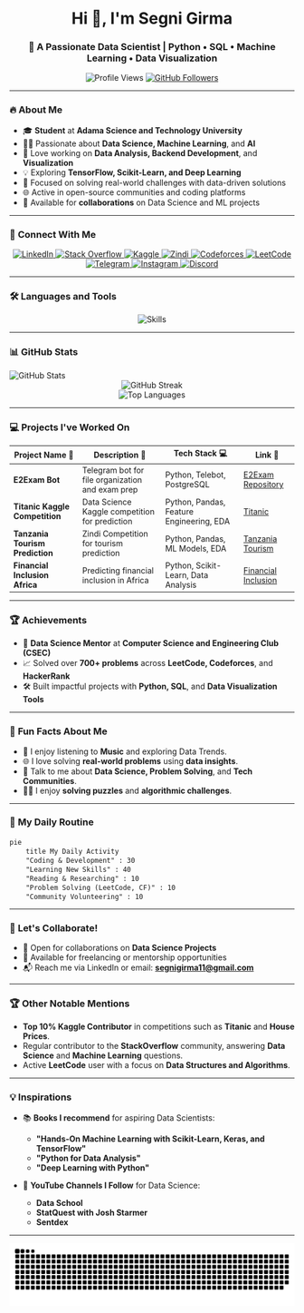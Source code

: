 <h1 align="center">Hi 👋, I'm Segni Girma</h1>
<h3 align="center">🚀 A Passionate Data Scientist | Python • SQL • Machine Learning • Data Visualization</h3>

<p align="center"> 
  <img src="https://komarev.com/ghpvc/?username=segnig&label=Profile%20views&color=0e75b6&style=flat" alt="Profile Views" />
  <a href="https://github.com/segnig?tab=followers">
    <img src="https://img.shields.io/github/followers/segnig?label=Followers&style=social" alt="GitHub Followers">
  </a>
</p>

---

### 🔥 **About Me**

- 🎓 **Student** at **Adama Science and Technology University**  
- 👨‍💻 Passionate about **Data Science, Machine Learning**, and **AI**  
- 🌟 Love working on **Data Analysis, Backend Development**, and **Visualization**  
- 💡 Exploring **TensorFlow, Scikit-Learn, and Deep Learning**  
- 🎯 Focused on solving real-world challenges with data-driven solutions  
- 🌐 Active in open-source communities and coding platforms  
- 🤝 Available for **collaborations** on Data Science and ML projects  

---

### 🚀 **Connect With Me**

<p align="center">
  <a href="https://linkedin.com/in/validresult11" target="_blank">
    <img src="https://img.shields.io/badge/LinkedIn-0077B5?style=for-the-badge&logo=linkedin&logoColor=white" alt="LinkedIn"/>
  </a>
  <a href="https://stackoverflow.com/users/22329107/segni-girma" target="_blank">
    <img src="https://img.shields.io/badge/StackOverflow-FE7A16?style=for-the-badge&logo=stackoverflow&logoColor=white" alt="Stack Overflow"/>
  </a>
  <a href="https://kaggle.com/valid_result" target="_blank">
    <img src="https://img.shields.io/badge/Kaggle-20BEFF?style=for-the-badge&logo=kaggle&logoColor=white" alt="Kaggle"/>
  </a>
  <a href="https://zindi.africa/users/valid_result" target="_blank">
    <img src="https://img.shields.io/badge/Zindi-FF8C00?style=for-the-badge&logoColor=white" alt="Zindi"/>
  </a>
  <a href="https://codeforces.com/profile/valid_result" target="_blank">
    <img src="https://img.shields.io/badge/Codeforces-1F8ACB?style=for-the-badge&logo=codeforces&logoColor=white" alt="Codeforces"/>
  </a>
  <a href="https://www.leetcode.com/valid_result" target="_blank">
    <img src="https://img.shields.io/badge/LeetCode-FFA116?style=for-the-badge&logo=leetcode&logoColor=white" alt="LeetCode"/>
  </a>
  <a href="https://t.me/valid_result" target="_blank">
    <img src="https://img.shields.io/badge/Telegram-2CA5E0?style=for-the-badge&logo=telegram&logoColor=white" alt="Telegram"/>
  </a>
  <a href="https://www.instagram.com/valid__result2/" target="_blank">
    <img src="https://img.shields.io/badge/Instagram-E4405F?style=for-the-badge&logo=instagram&logoColor=white" alt="Instagram"/>
  </a>
  <a href="https://discord.gg/valid_result" target="_blank">
    <img src="https://img.shields.io/badge/Discord-5865F2?style=for-the-badge&logo=discord&logoColor=white" alt="Discord"/>
  </a>
</p>

---

### 🛠️ **Languages and Tools**

<p align="center">
  <img src="https://skillicons.dev/icons?i=python,tensorflow,sklearn,pandas,postgresql,mysql,django,git,html,js,powerbi,vscode,matplotlib" alt="Skills" />
</p>

---

### 📊 **GitHub Stats**

<div>
  <img src="https://github-readme-stats.vercel.app/api?username=segnig&show_icons=true&theme=radical" alt="GitHub Stats" width="48%" />
</div>
<div align="center">
  <img src="https://github-readme-streak-stats.herokuapp.com/?user=segnig&theme=radical" alt="GitHub Streak" width="48%" />
</div>

<div align="center">
  <img src="https://github-readme-stats.vercel.app/api/top-langs/?username=segnig&layout=compact&theme=radical" alt="Top Languages" width="48%" />
</div>


---

### 💻 **Projects I've Worked On**

| Project Name 🚀         | Description 📄                                       | Tech Stack 💻                      | Link 🔗                                     |
|-------------------------|-----------------------------------------------------|-----------------------------------|--------------------------------------------|
| **E2Exam Bot**          | Telegram bot for file organization and exam prep    | Python, Telebot, PostgreSQL       | [E2Exam Repository](https://github.com/segnig/E2Exam-Telegram-bot)  |
| **Titanic Kaggle Competition** | Data Science Kaggle competition for prediction | Python, Pandas, Feature Engineering, EDA | [Titanic](https://github.com/segnig/kaggle/Titanic) |
| **Tanzania Tourism Prediction** | Zindi Competition for tourism prediction | Python, Pandas, ML Models, EDA    | [Tanzania Tourism](https://github.com/segnig/Tanzania-Tourism-Prediction) |
| **Financial Inclusion Africa** | Predicting financial inclusion in Africa      | Python, Scikit-Learn, Data Analysis | [Financial Inclusion](https://github.com/segnig/Financial-Inclusion-in-Africa)|

---

### 🏆 **Achievements**

- 🏅 **Data Science Mentor** at **Computer Science and Engineering Club (CSEC)**  
- 📈 Solved over **700+ problems** across **LeetCode, Codeforces**, and **HackerRank**  
- 🛠️ Built impactful projects with **Python, SQL**, and **Data Visualization Tools**  

---

### 🌟 **Fun Facts About Me**

- 🎵 I enjoy listening to **Music** and exploring Data Trends.  
- 🌐 I love solving **real-world problems** using **data insights**.  
- 💬 Talk to me about **Data Science, Problem Solving**, and **Tech Communities**.  
- 🕵️‍♂️ I enjoy **solving puzzles** and **algorithmic challenges**.

---

### 🎯 **My Daily Routine**

```mermaid
pie
    title My Daily Activity
    "Coding & Development" : 30
    "Learning New Skills" : 40
    "Reading & Researching" : 10
    "Problem Solving (LeetCode, CF)" : 10
    "Community Volunteering" : 10
```

---

### 🌱 **Let's Collaborate!**

- 🤝 Open for collaborations on **Data Science Projects**  
- 💼 Available for freelancing or mentorship opportunities  
- 📬 Reach me via LinkedIn or email: **segnigirma11@gmail.com**  

---

### 🏆 **Other Notable Mentions**

- **Top 10% Kaggle Contributor** in competitions such as **Titanic** and **House Prices**.  
- Regular contributor to the **StackOverflow** community, answering **Data Science** and **Machine Learning** questions.  
- Active **LeetCode** user with a focus on **Data Structures and Algorithms**.

---

### 💡 **Inspirations**

- 📚 **Books I recommend** for aspiring Data Scientists:  
    - **"Hands-On Machine Learning with Scikit-Learn, Keras, and TensorFlow"**  
    - **"Python for Data Analysis"**  
    - **"Deep Learning with Python"**

- 🎥 **YouTube Channels I Follow** for Data Science:  
    - **Data School**  
    - **StatQuest with Josh Starmer**  
    - **Sentdex**

---

<p align="center">
  <img src="https://github.com/Platane/snk/raw/output/github-contribution-grid-snake.svg" alt="Contribution Snake Animation" />
</p>
